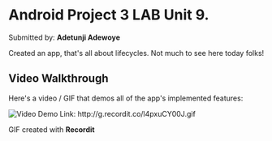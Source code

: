 # Android Project 3 LAB Unit 9.

Submitted by: **Adetunji Adewoye**

Created an app, that's all about lifecycles. Not much to see here today folks!

## Video Walkthrough
Here's a video / GIF that demos all of the app's implemented features:


<img src= "http://g.recordit.co/FcicKldtwC.gif" title='Video Walkthrough' width='' alt='Video Demo' />
Link: http://g.recordit.co/l4pxuCY00J.gif

GIF created with **Recordit**